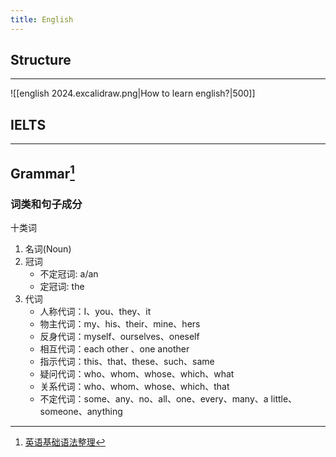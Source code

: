 ```yaml
---
title: English
---
```



## Structure
---
![[english 2024.excalidraw.png|How to learn english?|500]]
## IELTS
---
## Grammar[^1]

### 词类和句子成分

十类词

1. 名词(Noun)
1. 冠词
    - 不定冠词: a/an
    - 定冠词: the
1. 代词
    - 人称代词：I、you、they、it
    - 物主代词：my、his、their、mine、hers
    - 反身代词：myself、ourselves、oneself
    - 相互代词：each other 、one another
    - 指示代词：this、that、these、such、same
    - 疑问代词：who、whom、whose、which、what
    - 关系代词：who、whom、whose、which、that
    - 不定代词：some、any、no、all、one、every、many、a little、someone、anything

[^1]:[英语基础语法整理](https://zhuanlan.zhihu.com/p/60949486)
